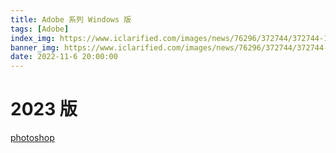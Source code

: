 ```yaml
---
title: Adobe 系列 Windows 版
tags: [Adobe]
index_img: https://www.iclarified.com/images/news/76296/372744/372744-1280.jpg
banner_img: https://www.iclarified.com/images/news/76296/372744/372744-1280.jpg
date: 2022-11-6 20:00:00
---
```

# 2023 版
<a class="btn" href="https://pan.baidu.com/s/1H_Qbl9sfR_qWRUihqp65og?pwd=xjtx"><img class="iconfont icon-adobe photoshop">photoshop</a>
